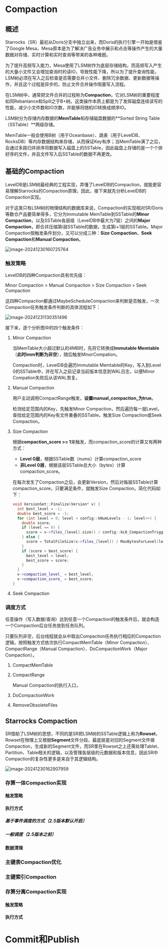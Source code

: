 

# Compaction

## 概述

Starrocks（SR）最初从Doris分支中独立出来，而Doris的执行引擎一开始是借鉴了Google Mesa，Mesa原本是为了解决广告业务中展示和点击等操作产生的大量数据对存储、实时计算和实时查询等带来的各种难题。

为了提升高频写入能力，Mesa使用了LSM树作为底层存储结构，而高频写入产生的大量小文件又会增加查询时的读IO，导致性能下降，所以为了提升查询性能，LSM树必须在写入之后检查是否需要合并小文件、删除冗余数据、更新数据等操作，并且这个过程是异步的，防止文件合并操作阻塞写入流程。

在LSM树中，通常把文件合并的过程称为**Compaction**，它对LSM树的重要程度如同Rebanlance和Spill之于B+树。这类操作本质上都是为了发挥磁盘连续读写的性能，减少小文件数和IO次数，并能够将随机IO转换成顺序IO。

LSM树分为存储内存数据的**MemTable**和存储磁盘数据的**Sorted String Table（SSTable）**两级存储。

MemTable一般会使用B树（用于Oceanbase）、跳表（用于LevelDB、RocksDB）等内存数据结构来存储，从而保证Key有序；当MemTable满了之后，会通过多路归并排序将数据写入磁盘上的SSTable，因此磁盘上存储的是一个个排好序的文件，并且文件写入后SSTable的数据不再更改。

## 基础的Compaction

LevelDB是LSM树最经典的工程实现，弄懂了LevelDB的Compaction，就能更容易理解Starrocks的Compaction原理，因此，接下来就先分析LevelDB的Compaction实现。

对于这类只有LSM树的物理结构的数据库来说，Compaction的实现相对SR/Doris等数仓产品要简单得多，它分为Immutable MemTable到SSTable的**Minor Compaction**，以及SSTable各层级（LevelDB中最大为7层）之间的**Major Compaction**，即合并压缩第i层SSTable的数据，生成第i+1层的SSTable。Major Compaction按触发条件划分，又可以分成三种：**Size Compaction**，**Seek Compaction**和**Manual Compaction**。

![image-20241230160725764](/Users/jinzhe11/IdeaProjects/pages/wsjz.github.io/source/gallery/typora/image-20241230160725764.png)

### 触发策略

LevelDB的四种Compaction具有优先级：

Minor Compaction > Manual Compaction > Size Compaction > Seek Compaction

这四种Compaction都通过MaybeScheduleCompaction来判断是否触发，一次Compaction任务触发条件判断的具体流程如下：

![image-20241231130351496](/Users/jinzhe11/IdeaProjects/pages/wsjz.github.io/source/gallery/typora/image-20241231130351496.png)

接下来，逐个分析图中的四个触发条件：

1. Minor Compaction

   当MemTable大小超过默认的4MB时，先将它转换成**Immutable Memtable**（**此时imm判断为非空**），随后触发MinorCompation。

   Compaction时，LevelDB会遍历Immutable Memtable的Key，写入到Level 0的SSTable中，并在写入之前记录当前版本信息到WAL日志，以便Minor Compation失败后从该WAL恢复。

2. Manual Compaction

   用户主动调用CompactRange触发，**设置manual_compaction_为true**。

   检测给定范围内的Key，先触发Minor Compaction，然后遍历每一层Level，查找给定范围内的Key有文件重叠的SSTable，触发Size Compaction或Seek Compaction。

3. Size Compaction

   根据**compaction_score >= 1**来触发，而compaction_score的计算又有两种方式：

   - **Level 0层**，根据SSTable数（nums）计算compaction_score
   - **非Level 0层**，根据该层SSTable总大小（bytes）计算compaction_score。

   在每次发生了Compaction之后，会更新Version，然后对每层SSTable计算compaction_score，只要满足条件，就触发Size Compaction。简化代码如下：

   ```C++
   void VersionSet::Finalize(Version* v) {
     int best_level = -1;
     double best_score = -1;
     for (int level = 0; level < config::kNumLevels - 1; level++) {
       double score;
       if (level == 0) {
         score = v->files_[level].size() / config::kL0_CompactionTrigger;
       } else {
         score = TotalFileSize(v->files_[level]) / MaxBytesForLevel(level);
       }
       if (score > best_score) {
         best_level = level;
         best_score = score;
       }
     }
     v->compaction_level_ = best_level;
     v->compaction_score_ = best_score;
   }
   ```

4.  Seek Compaction



### 调度方式

任意操作（写入数据/查询）达到任意一个Compaction的触发条件后，就会构造一个Compaction后台任务放到任务队列。

只要队列非空，后台线程就会从中取出Compaction任务执行相应的Compaction逻辑，按照触发方式依次执行CompactMemTable（Minor Compaction）、CompactRange（Manual Compaction）、DoCompactionWork（Major Compaction）。





1. CompactMemTable

2. CompactRange

   Manual Compaction的执行入口，

3. DoCompactionWork

3. RemoveObsoleteFiles





## Starrocks Compaction

SR借助了LSM树的思想，不同的是SR把LSM树的SSTable逻辑上称为**Rowset**，Rowset在物理上又根据**Segment**文件分段，最底层是对旧的Segment文件做Compaction，生成新的Segment文件，而SR里在Rowset之上还需处理Tablet、Partition、Table相关的逻辑，以及管理各层级的元数据和版本信息，因此SR中Compaction的复杂性更多是来自于其逻辑结构。

![image-20241230162907959](/Users/jinzhe11/IdeaProjects/pages/wsjz.github.io/source/gallery/typora/image-20241230162907959.png)



### 存算一体Compaction实现

#### 触发策略





#### 执行方式

##### 基于事件调度的方式（2.5版本默认开启）







##### 一般调度（2.5版本之前）



#### 数据清理





### 主键表Compaction优化





### 主键索引Compaction





### 存算分离Compaction实现



#### 触发策略





#### 执行方式







# Commit和Publish









